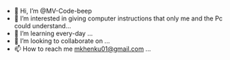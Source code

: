 - 👋 Hi, I’m @MV-Code-beep
- 👀 I’m interested in giving computer instructions that only me and the Pc could understand...
- 🌱 I’m learning every-day ...
- 💞️ I’m looking to collaborate on ...
- 📫 How to reach me mkhenku01@gmail.com ...


<!---
MV-Code-beep/MV-Code-beep is a ✨ special ✨ repository because its `README.md` (this file) appears on your GitHub profile.
You can click the Preview link to take a look at your changes.
--->
